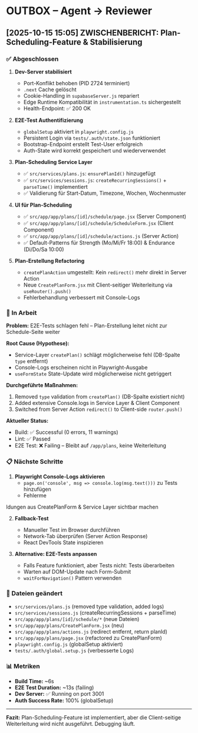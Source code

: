 # OUTBOX – Agent → Reviewer

## [2025-10-15 15:05] ZWISCHENBERICHT: Plan-Scheduling-Feature & Stabilisierung

### ✅ Abgeschlossen

1. **Dev-Server stabilisiert**
   - Port-Konflikt behoben (PID 2724 terminiert)
   - `.next` Cache gelöscht
   - Cookie-Handling in `supabaseServer.js` repariert
   - Edge Runtime Kompatibilität in `instrumentation.ts` sichergestellt
   - Health-Endpoint: ✅ 200 OK

2. **E2E-Test Authentifizierung**
   - `globalSetup` aktiviert in `playwright.config.js`
   - Persistent Login via `tests/.auth/state.json` funktioniert
   - Bootstrap-Endpoint erstellt Test-User erfolgreich
   - Auth-State wird korrekt gespeichert und wiederverwendet

3. **Plan-Scheduling Service Layer**
   - ✅ `src/services/plans.js`: `ensurePlanId()` hinzugefügt
   - ✅ `src/services/sessions.js`: `createRecurringSessions()` + `parseTime()` implementiert
   - ✅ Validierung für Start-Datum, Timezone, Wochen, Wochenmuster

4. **UI für Plan-Scheduling**
   - ✅ `src/app/app/plans/[id]/schedule/page.jsx` (Server Component)
   - ✅ `src/app/app/plans/[id]/schedule/ScheduleForm.jsx` (Client Component)
   - ✅ `src/app/app/plans/[id]/schedule/actions.js` (Server Action)
   - ✅ Default-Patterns für Strength (Mo/Mi/Fr 18:00) & Endurance (Di/Do/Sa 10:00)

5. **Plan-Erstellung Refactoring**
   - `createPlanAction` umgestellt: Kein `redirect()` mehr direkt in Server Action
   - Neue `CreatePlanForm.jsx` mit Client-seitiger Weiterleitung via `useRouter().push()`
   - Fehlerbehandlung verbessert mit Console-Logs

### 🔄 In Arbeit

**Problem:** E2E-Tests schlagen fehl – Plan-Erstellung leitet nicht zur Schedule-Seite weiter

**Root Cause (Hypothese):**
- Service-Layer `createPlan()` schlägt möglicherweise fehl (DB-Spalte `type` entfernt)
- Console-Logs erscheinen nicht in Playwright-Ausgabe
- `useFormState` State-Update wird möglicherweise nicht getriggert

**Durchgeführte Maßnahmen:**
1. Removed `type` validation from `createPlan()` (DB-Spalte existiert nicht)
2. Added extensive Console.logs in Service Layer & Client Component
3. Switched from Server Action `redirect()` to Client-side `router.push()`

**Aktueller Status:**
- Build: ✅ Successful (0 errors, 11 warnings)
- Lint: ✅ Passed
- E2E Test: ❌ Failing – Bleibt auf `/app/plans`, keine Weiterleitung

### 📋 Nächste Schritte

1. **Playwright Console-Logs aktivieren**
   - `page.on('console', msg => console.log(msg.text()))` zu Tests hinzufügen
   - Fehlerme

ldungen aus CreatePlanForm & Service Layer sichtbar machen

2. **Fallback-Test**
   - Manueller Test im Browser durchführen
   - Network-Tab überprüfen (Server Action Response)
   - React DevTools State inspizieren

3. **Alternative: E2E-Tests anpassen**
   - Falls Feature funktioniert, aber Tests nicht: Tests überarbeiten
   - Warten auf DOM-Update nach Form-Submit
   - `waitForNavigation()` Pattern verwenden

### 🔧 Dateien geändert

- `src/services/plans.js` (removed type validation, added logs)
- `src/services/sessions.js` (createRecurringSessions + parseTime)
- `src/app/app/plans/[id]/schedule/*` (neue Dateien)
- `src/app/app/plans/CreatePlanForm.jsx` (neu)
- `src/app/app/plans/actions.js` (redirect entfernt, return planId)
- `src/app/app/plans/page.jsx` (refactored zu CreatePlanForm)
- `playwright.config.js` (globalSetup aktiviert)
- `tests/.auth/global.setup.js` (verbesserte Logs)

### 📊 Metriken

- **Build Time:** ~6s
- **E2E Test Duration:** ~13s (failing)
- **Dev Server:** ✅ Running on port 3001
- **Auth Success Rate:** 100% (globalSetup)

---

**Fazit:** Plan-Scheduling-Feature ist implementiert, aber die Client-seitige Weiterleitung wird nicht ausgeführt. Debugging läuft.
